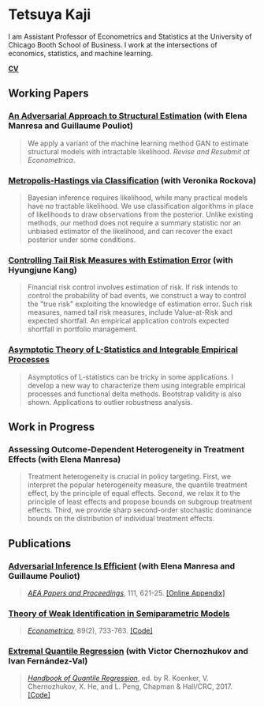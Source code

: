 # Tetsuya Kaji

I am Assistant Professor of Econometrics and Statistics at the University of Chicago Booth School of Business. I work at the intersections of economics, statistics, and machine learning.

[**CV**](https://kajitetsuya.github.io/cv.pdf)

## Working Papers

### [An Adversarial Approach to Structural Estimation](https://arxiv.org/abs/2007.06169) (with Elena Manresa and Guillaume Pouliot)

> We apply a variant of the machine learning method GAN to estimate structural models with intractable likelihood. _Revise and Resubmit at Econometrica_.

### [Metropolis-Hastings via Classification](http://veronikarock.com/MHC.pdf) (with Veronika Rockova)

> Bayesian inference requires likelihood, while many practical models have no tractable likelihood. We use classification algorithms in place of likelihoods to draw observations from the posterior. Unlike existing methods, our method does not require a summary statistic nor an unbiased estimator of the likelihood, and can recover the exact posterior under some conditions.

### [Controlling Tail Risk Measures with Estimation Error](https://kajitetsuya.github.io/risk.pdf) (with Hyungjune Kang)

> Financial risk control involves estimation of risk. If risk intends to control the probability of bad events, we construct a way to control the "true risk" exploiting the knowledge of estimation error. Such risk measures, named tail risk measures, include Value-at-Risk and expected shortfall. An empirical application controls expected shortfall in portfolio management.

### [Asymptotic Theory of L-Statistics and Integrable Empirical Processes](https://arxiv.org/abs/1910.07572)

> Asymptotics of L-statistics can be tricky in some applications. I develop a new way to characterize them using integrable empirical processes and functional delta methods. Bootstrap validity is also shown. Applications to outlier robustness analysis.

## Work in Progress

### Assessing Outcome-Dependent Heterogeneity in Treatment Effects (with Elena Manresa)

> Treatment heterogeneity is crucial in policy targeting. First, we interpret the popular heterogeneity measure, the quantile treatment effect, by the principle of equal effects. Second, we relax it to the principle of least effects and propose bounds on subgroup treatment effects. Third, we provide sharp second-order stochastic dominance bounds on the distribution of individual treatment effects.

## Publications

### [Adversarial Inference Is Efficient](https://www.aeaweb.org/articles/pdf/doi/10.1257/pandp.20211037) (with Elena Manresa and Guillaume Pouliot)

> [_AEA Papers and Proceedings_](https://www.aeaweb.org/articles?id=10.1257/pandp.20211037), 111, 621-25. [[Online Appendix]](https://www.aeaweb.org/doi/10.1257/pandp.20211037.appx)

### [Theory of Weak Identification in Semiparametric Models](https://arxiv.org/abs/1908.10478)

> [_Econometrica_](https://doi.org/10.3982/ECTA16413), 89(2), 733-763. [[Code]](https://www.econometricsociety.org/content/supplement-theory-weak-identification-semiparametric-models)

### [Extremal Quantile Regression](https://arxiv.org/abs/1612.06850) (with Victor Chernozhukov and Ivan Fernández-Val)

> [_Handbook of Quantile Regression_](https://www.crcpress.com/Handbook-of-Quantile-Regression/Koenker-Chernozhukov-He-Peng/p/book/9781498725286), ed. by R. Koenker, V. Chernozhukov, X. He, and L. Peng, Chapman & Hall/CRC, 2017. [[Code]](http://sites.bu.edu/ivanf/files/2016/12/EQR-handbook-code.zip)
